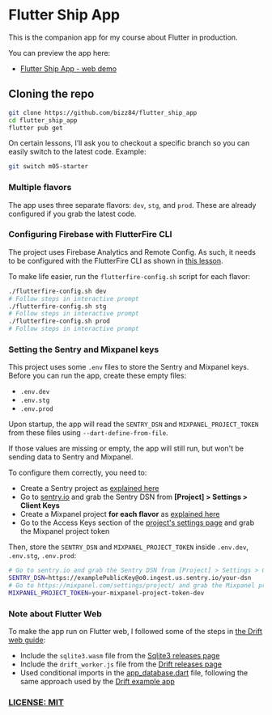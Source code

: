 # Flutter Ship App

This is the companion app for my course about Flutter in production.

You can preview the app here:

- [Flutter Ship App - web demo](https://bizz84.github.io/flutter_ship_app_web/)

## Cloning the repo

```zsh
git clone https://github.com/bizz84/flutter_ship_app
cd flutter_ship_app
flutter pub get
```

On certain lessons, I’ll ask you to checkout a specific branch so you can easily switch to the latest code. Example:

```zsh
git switch m05-starter
```

### Multiple flavors

The app uses three separate flavors: `dev`, `stg`, and `prod`. These are already configured if you grab the latest code.

### Configuring Firebase with FlutterFire CLI

The project uses Firebase Analytics and Remote Config. As such, it needs to be configured with the FlutterFire CLI as shown in [this lesson](https://pro.codewithandrea.com/flutter-in-production/03-flavors/16-firebase-setup-flutterfire-cli).

To make life easier, run the `flutterfire-config.sh` script for each flavor:

```zsh
./flutterfire-config.sh dev
# Follow steps in interactive prompt
./flutterfire-config.sh stg
# Follow steps in interactive prompt
./flutterfire-config.sh prod
# Follow steps in interactive prompt
```

### Setting the Sentry and Mixpanel keys

This project uses some `.env` files to store the Sentry and Mixpanel keys. Before you can run the app, create these empty files:

- `.env.dev`
- `.env.stg`
- `.env.prod`

Upon startup, the app will read the `SENTRY_DSN` and `MIXPANEL_PROJECT_TOKEN` from these files using `--dart-define-from-file`.

If those values are missing or empty, the app will still run, but won't be sending data to Sentry and Mixpanel.

To configure them correctly, you need to:

- Create a Sentry project as [explained here](https://pro.codewithandrea.com/flutter-in-production/04-error-monitoring/03-sentry-installation)
- Go to [sentry.io](https://sentry.io/) and grab the Sentry DSN from **[Project] > Settings > Client Keys**
- Create a Mixpanel project **for each flavor** as [explained here](https://pro.codewithandrea.com/flutter-in-production/05-analytics/11-mixpanel-project-setup)
- Go to the Access Keys section of the [project's settings page](https://mixpanel.com/settings/project/) and grab the Mixpanel project token

Then, store the `SENTRY_DSN` and `MIXPANEL_PROJECT_TOKEN` inside `.env.dev`, `.env.stg`, `.env.prod`:

```zsh
# Go to sentry.io and grab the Sentry DSN from [Project] > Settings > Client Keys
SENTRY_DSN=https://examplePublicKey@o0.ingest.us.sentry.io/your-dsn
# Go to https://mixpanel.com/settings/project/ and grab the Mixpanel project token from the Access Keys section
MIXPANEL_PROJECT_TOKEN=your-mixpanel-project-token-dev
```

### Note about Flutter Web

To make the app run on Flutter web, I followed some of the steps in [the Drift web guide](https://drift.simonbinder.eu/web/):

- Include the `sqlite3.wasm` file from the [Sqlite3 releases page](https://github.com/simolus3/sqlite3.dart/releases)
- Include the `drift_worker.js` file from the [Drift releases page](https://github.com/simolus3/drift/releases)
- Used conditional imports in the [app_database.dart](lib/src/data/app_database.dart) file, following the same approach used by the [Drift example app](https://github.com/simolus3/drift/tree/develop/examples/app)

### [LICENSE: MIT](LICENSE.md)